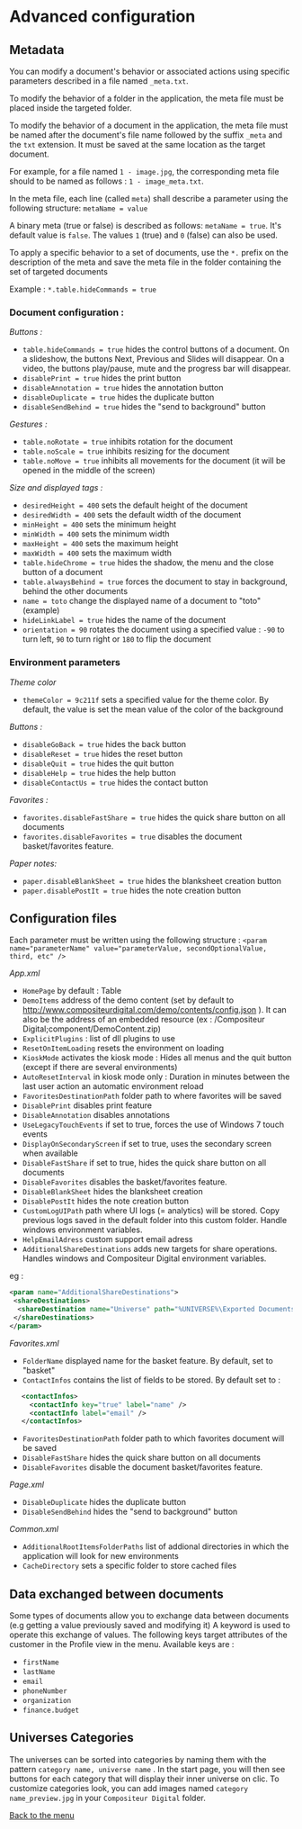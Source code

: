 # Advanced configuration
## Metadata
You can modify a document's behavior or associated actions using specific parameters described in a file named `_meta.txt`.

To modify the behavior of a folder in the application, the meta file must be placed inside the targeted folder.

To modify the behavior of a document in the application, the meta file must be named after the document's file name followed by the suffix `_meta` and the `txt` extension. It must be saved at the same location as the target document. 

For example, for a file named `1 - image.jpg`, the corresponding meta file should to be named as follows : `1 - image_meta.txt`.

In the meta file, each line (called `meta`) shall describe a parameter using the following structure: `metaName = value`

A binary meta (true or false) is described as follows:  `metaName = true`. It's default value is `false`. The values `1` (true) and `0` (false) can also be used.

To apply a specific behavior to a set of documents, use the `*.` prefix on the description of the meta and save the meta file in the folder containing the set of targeted documents

Example : `*.table.hideCommands = true`


### Document configuration :
*Buttons :*
 - `table.hideCommands = true` hides the control buttons of a document. On a slideshow, the buttons Next, Previous and Slides will disappear. On a video, the buttons play/pause, mute and the progress bar will disappear.
 - `disablePrint = true` hides the print button
 - `disableAnnotation = true` hides the annotation button
 - `disableDuplicate = true` hides the duplicate button
 - `disableSendBehind = true` hides the "send to background" button

*Gestures :*
 - `table.noRotate = true` inhibits rotation for the document
 - `table.noScale = true` inhibits resizing for the document 
 - `table.noMove = true` inhibits all movements for the document (it will be opened in the middle of the screen)

*Size and displayed tags :*
 - `desiredHeight = 400` sets the default height of the document
 - `desiredWidth = 400` sets the default width of the document
 - `minHeight = 400` sets the minimum height
 - `minWidth = 400` sets the minimum width
 - `maxHeight = 400` sets the maximum height
 - `maxWidth = 400` sets the maximum width
 - `table.hideChrome = true` hides the shadow, the menu and the close button of a document
 - `table.alwaysBehind = true` forces the document to stay in background, behind the other documents
 - `name = toto` change the displayed name of a document to "toto" (example)
 - `hideLinkLabel = true` hides the name of the document
 - `orientation = 90` rotates the document using a specified value : `-90` to turn left, `90` to turn right or `180` to flip the document
 
### Environment parameters
*Theme color*
 - `themeColor = 9c211f` sets a specified value for the theme color. By default, the value is set the mean value of the color of the background

*Buttons :*
 - `disableGoBack = true` hides the back button
 - `disableReset = true` hides the reset button
 - `disableQuit = true` hides the quit button
 - `disableHelp = true` hides the help button
 - `disableContactUs = true` hides the contact button

*Favorites :*
 - `favorites.disableFastShare = true` hides the quick share button on all documents
 - `favorites.disableFavorites = true` disables the document basket/favorites feature.

*Paper notes:*
 - `paper.disableBlankSheet = true` hides the blanksheet creation button
 - `paper.disablePostIt = true` hides the note creation button


## Configuration files
Each parameter must be written using the following structure : `<param name="parameterName" value="parameterValue, secondOptionalValue, third, etc" />`

*App.xml*

 - `HomePage` by default : Table 
 - `DemoItems` address of the demo content (set by default to http://www.compositeurdigital.com/demo/contents/config.json ). It can also be the address of an embedded resource (ex : /Compositeur Digital;component/DemoContent.zip)
 - `ExplicitPlugins` : list of dll plugins to use
 - `ResetOnItemLoading` resets the environment on loading
 - `KioskMode` activates the kiosk mode : Hides all menus and the quit button (except if there are several environments)
 - `AutoResetInterval` in kiosk mode only : Duration in minutes between the last user action an automatic environment reload
 - `FavoritesDestinationPath` folder path to where favorites will be saved
 - `DisablePrint` disables print feature
 - `DisableAnnotation` disables annotations
 - `UseLegacyTouchEvents` if set to true, forces the use of Windows 7 touch events
 - `DisplayOnSecondaryScreen` if set to true, uses the secondary screen when available
 - `DisableFastShare` if set to true,  hides the quick share button on all documents
 - `DisableFavorites` disables the basket/favorites feature.
 - `DisableBlankSheet` hides the blanksheet creation 
 - `DisablePostIt` hides the note creation button
 - `CustomLogUIPath` path where UI logs (= analytics) will be stored. Copy previous logs saved in the default folder into this custom folder. Handle windows environment variables.
 - `HelpEmailAdress` custom support email adress
 - `AdditionalShareDestinations` adds new targets for share operations. Handles windows and Compositeur Digital environment variables.
 
 eg :
```xml
<param name="AdditionalShareDestinations">
 <shareDestinations>
  <shareDestination name="Universe" path="%UNIVERSE%\Exported Documents\" />
 </shareDestinations>
</param>
```

*Favorites.xml*
 - `FolderName` displayed name for the basket feature. By default, set to "basket"
 - `ContactInfos` contains the list of fields to be stored. By default set to :
 
 ```xml
    <contactInfos>
      <contactInfo key="true" label="name" />
      <contactInfo label="email" />
    </contactInfos>
```
 - `FavoritesDestinationPath` folder path to which favorites document will be saved
 - `DisableFastShare` hides the quick share button on all documents
 - `DisableFavorites` disable the document basket/favorites feature.

*Page.xml*
 - `DisableDuplicate` hides the duplicate button
 - `DisableSendBehind` hides the "send to background" button

*Common.xml*
 - `AdditionalRootItemsFolderPaths` list of addional directories in which the application will look for new environments 
 - `CacheDirectory` sets a specific folder to store cached files 
 
 ## Data exchanged between documents
 
 Some types of documents allow you to exchange data between documents  (e.g getting a value previously saved and modifying it)
 A keyword is used to operate this exchange of values. The following keys target attributes of the customer in the Profile view in the menu.
 Available keys are :
  - `firstName`
  - `lastName`
  - `email`
  - `phoneNumber`
  - `organization`
  - `finance.budget`

 ## Universes Categories

The universes can be sorted into categories by naming them with the pattern `category name, universe name` .
In the start page, you will then see buttons for each category that will display their inner universe on clic.
To customize categories look, you can add images named `category name_preview.jpg` in your `Compositeur Digital` folder.

[Back to the menu](index.md)

